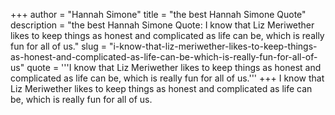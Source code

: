 +++
author = "Hannah Simone"
title = "the best Hannah Simone Quote"
description = "the best Hannah Simone Quote: I know that Liz Meriwether likes to keep things as honest and complicated as life can be, which is really fun for all of us."
slug = "i-know-that-liz-meriwether-likes-to-keep-things-as-honest-and-complicated-as-life-can-be-which-is-really-fun-for-all-of-us"
quote = '''I know that Liz Meriwether likes to keep things as honest and complicated as life can be, which is really fun for all of us.'''
+++
I know that Liz Meriwether likes to keep things as honest and complicated as life can be, which is really fun for all of us.
